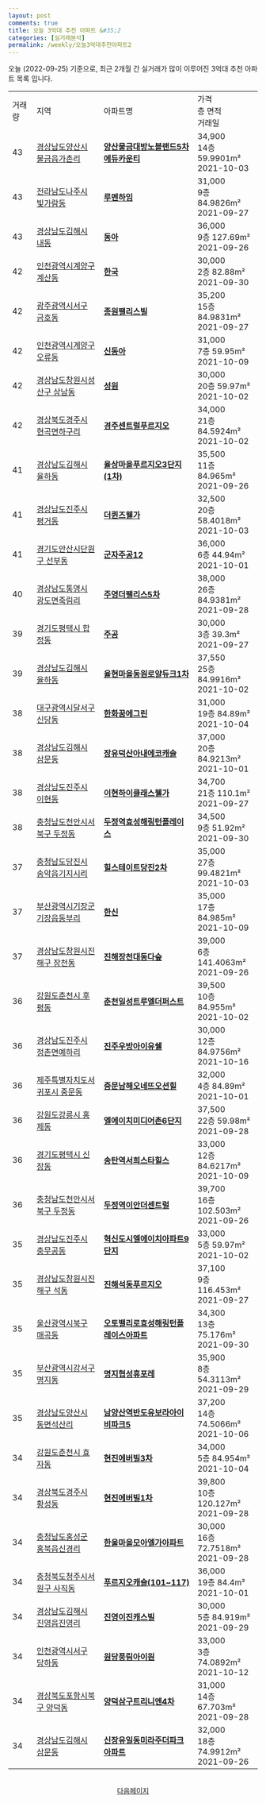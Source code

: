 ```yaml
---
layout: post
comments: true
title: 오늘 3억대 추천 아파트 &#35;2
categories: [실거래분석]
permalink: /weekly/오늘3억대추천아파트2
---
```


오늘 (2022-09-25) 기준으로, 최근 2개월 간 실거래가 많이 이루어진 3억대 추천 아파트 목록 입니다.

<table class="sortable">
  <tr>
    <td>거래량</td>
    <td>지역</td>
    <td>아파트명</td>
    <td>가격<br>층 면적<br>거래일</td>
  </tr>

  <tr class="item">
    <td>43</td>
    <td><a href="/apt/경상남도양산시물금읍가촌리">경상남도양산시 물금읍가촌리</a></td>
    <td style="font-weight: bold;"><a href="/apt/경상남도양산시물금읍가촌리양산물금대방노블랜드5차에듀카운티">양산물금대방노블랜드5차에듀카운티</a></td>
    <td>34,900<br>14층  59.9901m²<br>2021-10-03</td>
  </tr>

  <tr class="item">
    <td>43</td>
    <td><a href="/apt/전라남도나주시빛가람동">전라남도나주시 빛가람동</a></td>
    <td style="font-weight: bold;"><a href="/apt/전라남도나주시빛가람동루멘하임">루멘하임</a></td>
    <td>31,000<br>9층  84.9826m²<br>2021-09-27</td>
  </tr>

  <tr class="item">
    <td>43</td>
    <td><a href="/apt/경상남도김해시내동">경상남도김해시 내동</a></td>
    <td style="font-weight: bold;"><a href="/apt/경상남도김해시내동동아">동아</a></td>
    <td>36,000<br>9층  127.69m²<br>2021-09-26</td>
  </tr>

  <tr class="item">
    <td>42</td>
    <td><a href="/apt/인천광역시계양구계산동">인천광역시계양구 계산동</a></td>
    <td style="font-weight: bold;"><a href="/apt/인천광역시계양구계산동한국">한국</a></td>
    <td>30,000<br>2층  82.88m²<br>2021-09-30</td>
  </tr>

  <tr class="item">
    <td>42</td>
    <td><a href="/apt/광주광역시서구금호동">광주광역시서구 금호동</a></td>
    <td style="font-weight: bold;"><a href="/apt/광주광역시서구금호동종원팰리스빌">종원팰리스빌</a></td>
    <td>35,200<br>15층  84.9831m²<br>2021-09-27</td>
  </tr>

  <tr class="item">
    <td>42</td>
    <td><a href="/apt/인천광역시계양구오류동">인천광역시계양구 오류동</a></td>
    <td style="font-weight: bold;"><a href="/apt/인천광역시계양구오류동신동아">신동아</a></td>
    <td>31,000<br>7층  59.95m²<br>2021-10-09</td>
  </tr>

  <tr class="item">
    <td>42</td>
    <td><a href="/apt/경상남도창원시성산구상남동">경상남도창원시성산구 상남동</a></td>
    <td style="font-weight: bold;"><a href="/apt/경상남도창원시성산구상남동성원">성원</a></td>
    <td>30,000<br>20층  59.97m²<br>2021-10-02</td>
  </tr>

  <tr class="item">
    <td>42</td>
    <td><a href="/apt/경상북도경주시현곡면하구리">경상북도경주시 현곡면하구리</a></td>
    <td style="font-weight: bold;"><a href="/apt/경상북도경주시현곡면하구리경주센트럴푸르지오">경주센트럴푸르지오</a></td>
    <td>34,000<br>21층  84.5924m²<br>2021-10-02</td>
  </tr>

  <tr class="item">
    <td>41</td>
    <td><a href="/apt/경상남도김해시율하동">경상남도김해시 율하동</a></td>
    <td style="font-weight: bold;"><a href="/apt/경상남도김해시율하동율상마을푸르지오3단지(1차)">율상마을푸르지오3단지(1차)</a></td>
    <td>35,500<br>11층  84.965m²<br>2021-09-26</td>
  </tr>

  <tr class="item">
    <td>41</td>
    <td><a href="/apt/경상남도진주시평거동">경상남도진주시 평거동</a></td>
    <td style="font-weight: bold;"><a href="/apt/경상남도진주시평거동더퀸즈웰가">더퀸즈웰가</a></td>
    <td>32,500<br>20층  58.4018m²<br>2021-10-03</td>
  </tr>

  <tr class="item">
    <td>41</td>
    <td><a href="/apt/경기도안산시단원구선부동">경기도안산시단원구 선부동</a></td>
    <td style="font-weight: bold;"><a href="/apt/경기도안산시단원구선부동군자주공12">군자주공12</a></td>
    <td>36,000<br>6층  44.94m²<br>2021-10-01</td>
  </tr>

  <tr class="item">
    <td>40</td>
    <td><a href="/apt/경상남도통영시광도면죽림리">경상남도통영시 광도면죽림리</a></td>
    <td style="font-weight: bold;"><a href="/apt/경상남도통영시광도면죽림리주영더팰리스5차">주영더팰리스5차</a></td>
    <td>38,000<br>26층  84.9381m²<br>2021-09-28</td>
  </tr>

  <tr class="item">
    <td>39</td>
    <td><a href="/apt/경기도평택시합정동">경기도평택시 합정동</a></td>
    <td style="font-weight: bold;"><a href="/apt/경기도평택시합정동주공">주공</a></td>
    <td>30,000<br>3층  39.3m²<br>2021-09-27</td>
  </tr>

  <tr class="item">
    <td>39</td>
    <td><a href="/apt/경상남도김해시율하동">경상남도김해시 율하동</a></td>
    <td style="font-weight: bold;"><a href="/apt/경상남도김해시율하동율현마을동원로얄듀크1차">율현마을동원로얄듀크1차</a></td>
    <td>37,550<br>25층  84.9916m²<br>2021-10-02</td>
  </tr>

  <tr class="item">
    <td>38</td>
    <td><a href="/apt/대구광역시달서구신당동">대구광역시달서구 신당동</a></td>
    <td style="font-weight: bold;"><a href="/apt/대구광역시달서구신당동한화꿈에그린">한화꿈에그린</a></td>
    <td>31,000<br>19층  84.89m²<br>2021-10-04</td>
  </tr>

  <tr class="item">
    <td>38</td>
    <td><a href="/apt/경상남도김해시삼문동">경상남도김해시 삼문동</a></td>
    <td style="font-weight: bold;"><a href="/apt/경상남도김해시삼문동장유덕산아내에코캐슬">장유덕산아내에코캐슬</a></td>
    <td>37,000<br>20층  84.9213m²<br>2021-10-01</td>
  </tr>

  <tr class="item">
    <td>38</td>
    <td><a href="/apt/경상남도진주시이현동">경상남도진주시 이현동</a></td>
    <td style="font-weight: bold;"><a href="/apt/경상남도진주시이현동이현하이클래스웰가">이현하이클래스웰가</a></td>
    <td>34,700<br>21층  110.1m²<br>2021-09-27</td>
  </tr>

  <tr class="item">
    <td>38</td>
    <td><a href="/apt/충청남도천안시서북구두정동">충청남도천안시서북구 두정동</a></td>
    <td style="font-weight: bold;"><a href="/apt/충청남도천안시서북구두정동두정역효성해링턴플레이스">두정역효성해링턴플레이스</a></td>
    <td>34,500<br>9층  51.92m²<br>2021-09-30</td>
  </tr>

  <tr class="item">
    <td>37</td>
    <td><a href="/apt/충청남도당진시송악읍기지시리">충청남도당진시 송악읍기지시리</a></td>
    <td style="font-weight: bold;"><a href="/apt/충청남도당진시송악읍기지시리힐스테이트당진2차">힐스테이트당진2차</a></td>
    <td>35,000<br>27층  99.4821m²<br>2021-10-03</td>
  </tr>

  <tr class="item">
    <td>37</td>
    <td><a href="/apt/부산광역시기장군기장읍동부리">부산광역시기장군 기장읍동부리</a></td>
    <td style="font-weight: bold;"><a href="/apt/부산광역시기장군기장읍동부리한신">한신</a></td>
    <td>35,000<br>17층  84.985m²<br>2021-10-09</td>
  </tr>

  <tr class="item">
    <td>37</td>
    <td><a href="/apt/경상남도창원시진해구장천동">경상남도창원시진해구 장천동</a></td>
    <td style="font-weight: bold;"><a href="/apt/경상남도창원시진해구장천동진해장천대동다숲">진해장천대동다숲</a></td>
    <td>39,000<br>6층  141.4063m²<br>2021-09-26</td>
  </tr>

  <tr class="item">
    <td>36</td>
    <td><a href="/apt/강원도춘천시후평동">강원도춘천시 후평동</a></td>
    <td style="font-weight: bold;"><a href="/apt/강원도춘천시후평동춘천일성트루엘더퍼스트">춘천일성트루엘더퍼스트</a></td>
    <td>39,500<br>10층  84.955m²<br>2021-10-02</td>
  </tr>

  <tr class="item">
    <td>36</td>
    <td><a href="/apt/경상남도진주시정촌면예하리">경상남도진주시 정촌면예하리</a></td>
    <td style="font-weight: bold;"><a href="/apt/경상남도진주시정촌면예하리진주우방아이유쉘">진주우방아이유쉘</a></td>
    <td>30,000<br>12층  84.9756m²<br>2021-10-16</td>
  </tr>

  <tr class="item">
    <td>36</td>
    <td><a href="/apt/제주특별자치도서귀포시중문동">제주특별자치도서귀포시 중문동</a></td>
    <td style="font-weight: bold;"><a href="/apt/제주특별자치도서귀포시중문동중문남해오네뜨오션힐">중문남해오네뜨오션힐</a></td>
    <td>32,000<br>4층  84.89m²<br>2021-10-01</td>
  </tr>

  <tr class="item">
    <td>36</td>
    <td><a href="/apt/강원도강릉시홍제동">강원도강릉시 홍제동</a></td>
    <td style="font-weight: bold;"><a href="/apt/강원도강릉시홍제동엘에이치미디어촌6단지">엘에이치미디어촌6단지</a></td>
    <td>37,500<br>22층  59.98m²<br>2021-09-28</td>
  </tr>

  <tr class="item">
    <td>36</td>
    <td><a href="/apt/경기도평택시신장동">경기도평택시 신장동</a></td>
    <td style="font-weight: bold;"><a href="/apt/경기도평택시신장동송탄역서희스타힐스">송탄역서희스타힐스</a></td>
    <td>33,000<br>12층  84.6217m²<br>2021-10-09</td>
  </tr>

  <tr class="item">
    <td>36</td>
    <td><a href="/apt/충청남도천안시서북구두정동">충청남도천안시서북구 두정동</a></td>
    <td style="font-weight: bold;"><a href="/apt/충청남도천안시서북구두정동두정역이안더센트럴">두정역이안더센트럴</a></td>
    <td>39,700<br>16층  102.503m²<br>2021-09-26</td>
  </tr>

  <tr class="item">
    <td>35</td>
    <td><a href="/apt/경상남도진주시충무공동">경상남도진주시 충무공동</a></td>
    <td style="font-weight: bold;"><a href="/apt/경상남도진주시충무공동혁신도시엘에이치아파트9단지">혁신도시엘에이치아파트9단지</a></td>
    <td>33,000<br>5층  59.97m²<br>2021-10-02</td>
  </tr>

  <tr class="item">
    <td>35</td>
    <td><a href="/apt/경상남도창원시진해구석동">경상남도창원시진해구 석동</a></td>
    <td style="font-weight: bold;"><a href="/apt/경상남도창원시진해구석동진해석동푸르지오">진해석동푸르지오</a></td>
    <td>37,100<br>9층  116.453m²<br>2021-09-27</td>
  </tr>

  <tr class="item">
    <td>35</td>
    <td><a href="/apt/울산광역시북구매곡동">울산광역시북구 매곡동</a></td>
    <td style="font-weight: bold;"><a href="/apt/울산광역시북구매곡동오토밸리로효성해링턴플레이스아파트">오토밸리로효성해링턴플레이스아파트</a></td>
    <td>34,300<br>13층  75.176m²<br>2021-09-30</td>
  </tr>

  <tr class="item">
    <td>35</td>
    <td><a href="/apt/부산광역시강서구명지동">부산광역시강서구 명지동</a></td>
    <td style="font-weight: bold;"><a href="/apt/부산광역시강서구명지동명지협성휴포레">명지협성휴포레</a></td>
    <td>35,900<br>8층  54.3113m²<br>2021-09-29</td>
  </tr>

  <tr class="item">
    <td>35</td>
    <td><a href="/apt/경상남도양산시동면석산리">경상남도양산시 동면석산리</a></td>
    <td style="font-weight: bold;"><a href="/apt/경상남도양산시동면석산리남양산역반도유보라아이비파크5">남양산역반도유보라아이비파크5</a></td>
    <td>37,200<br>14층  74.5066m²<br>2021-10-06</td>
  </tr>

  <tr class="item">
    <td>34</td>
    <td><a href="/apt/강원도춘천시효자동">강원도춘천시 효자동</a></td>
    <td style="font-weight: bold;"><a href="/apt/강원도춘천시효자동현진에버빌3차">현진에버빌3차</a></td>
    <td>34,000<br>5층  84.954m²<br>2021-10-04</td>
  </tr>

  <tr class="item">
    <td>34</td>
    <td><a href="/apt/경상북도경주시황성동">경상북도경주시 황성동</a></td>
    <td style="font-weight: bold;"><a href="/apt/경상북도경주시황성동현진에버빌1차">현진에버빌1차</a></td>
    <td>39,800<br>10층  120.127m²<br>2021-09-28</td>
  </tr>

  <tr class="item">
    <td>34</td>
    <td><a href="/apt/충청남도홍성군홍북읍신경리">충청남도홍성군 홍북읍신경리</a></td>
    <td style="font-weight: bold;"><a href="/apt/충청남도홍성군홍북읍신경리한울마을모아엘가아파트">한울마을모아엘가아파트</a></td>
    <td>30,000<br>16층  72.7518m²<br>2021-09-28</td>
  </tr>

  <tr class="item">
    <td>34</td>
    <td><a href="/apt/충청북도청주시서원구사직동">충청북도청주시서원구 사직동</a></td>
    <td style="font-weight: bold;"><a href="/apt/충청북도청주시서원구사직동푸르지오캐슬(101~117)">푸르지오캐슬(101~117)</a></td>
    <td>36,000<br>19층  84.4m²<br>2021-10-01</td>
  </tr>

  <tr class="item">
    <td>34</td>
    <td><a href="/apt/경상남도김해시진영읍진영리">경상남도김해시 진영읍진영리</a></td>
    <td style="font-weight: bold;"><a href="/apt/경상남도김해시진영읍진영리진영이진캐스빌">진영이진캐스빌</a></td>
    <td>30,000<br>5층  84.919m²<br>2021-09-29</td>
  </tr>

  <tr class="item">
    <td>34</td>
    <td><a href="/apt/인천광역시서구당하동">인천광역시서구 당하동</a></td>
    <td style="font-weight: bold;"><a href="/apt/인천광역시서구당하동원당풍림아이원">원당풍림아이원</a></td>
    <td>33,000<br>3층  74.0892m²<br>2021-10-12</td>
  </tr>

  <tr class="item">
    <td>34</td>
    <td><a href="/apt/경상북도포항시북구양덕동">경상북도포항시북구 양덕동</a></td>
    <td style="font-weight: bold;"><a href="/apt/경상북도포항시북구양덕동양덕삼구트리니엔4차">양덕삼구트리니엔4차</a></td>
    <td>31,000<br>14층  67.703m²<br>2021-09-28</td>
  </tr>

  <tr class="item">
    <td>34</td>
    <td><a href="/apt/경상남도김해시삼문동">경상남도김해시 삼문동</a></td>
    <td style="font-weight: bold;"><a href="/apt/경상남도김해시삼문동신장유일동미라주더파크아파트">신장유일동미라주더파크아파트</a></td>
    <td>32,000<br>18층  74.9912m²<br>2021-09-26</td>
  </tr>

  <tr>
      <script async src="https://pagead2.googlesyndication.com/pagead/js/adsbygoogle.js?client=ca-pub-3485438051770037"
          crossorigin="anonymous"></script>
      <ins class="adsbygoogle"
          style="display:block"
          data-ad-format="fluid"
          data-ad-layout-key="-fb+5w+4e-db+86"
          data-ad-client="ca-pub-3485438051770037"
          data-ad-slot="1827090281"></ins>
      <script>
          (adsbygoogle = window.adsbygoogle || []).push({});
      </script>
  </tr>
    
</table>

<br>
<center><a href="/weekly/오늘3억대추천아파트3">다음페이지</a></center>
<br><br>
